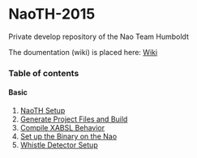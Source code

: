# NaoTH-2015
Private develop repository of the Nao Team Humboldt

The doumentation (wiki) is placed here: [Wiki](https://github.com/BerlinUnited/NaoTH-2015/wiki)


### Table of contents

#### Basic ####
1. [NaoTH Setup](https://github.com/BerlinUnited/NaoTH-2015/wiki/NaoTH-Setup)
2. [Generate Project Files and Build](https://github.com/BerlinUnited/NaoTH-2015/wiki/Generate-Project-Files-and-Build)
3. [Compile XABSL Behavior](https://github.com/BerlinUnited/NaoTH-2015/wiki/How-to-compile-XABSL-Behavior)
4. [Set up the Binary on the Nao](https://github.com/BerlinUnited/NaoTH-2015/wiki/Setup-the-Binary-on-the-Nao)
5. [Whistle Detector Setup](https://github.com/BerlinUnited/NaoTH-2015/wiki/WhistleDetector-Setup)
